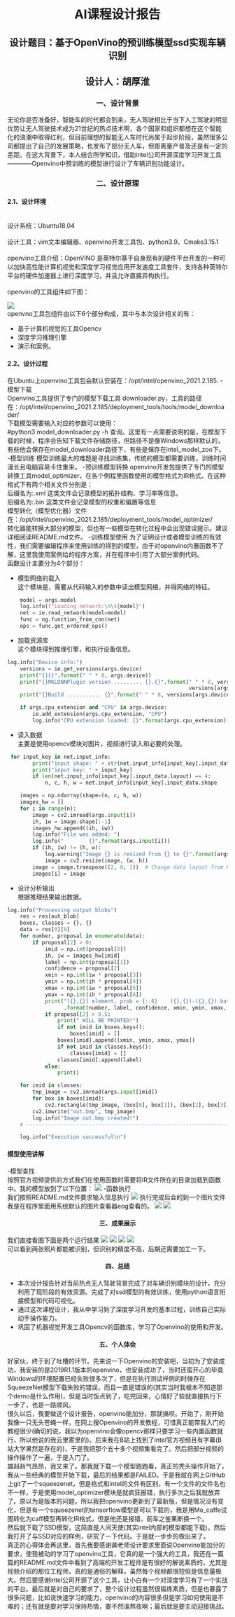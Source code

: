 # <center>AI课程设计报告</center>
## <center>设计题目：基于OpenVino的预训练模型ssd实现车辆识别</center>
## <center> 设计人：胡厚淮</center>
### <center>一、设计背景</center>
无论你是否准备好，智能车的时代都会到来，无人驾驶相比于当下人工驾驶的明显优势让无人驾驶技术成为21世纪的热点技术啊，各个国家和组织都想在这个智能化的浪潮中取得红利，但目前理想的智能无人车时代尚属于起步阶段，虽然很多公司都提出了自己的发展策略，也发布了部分无人车，但距离量产普及还是有一定的差距。在这大背景下，本人结合所学知识，借助intel公司开源深度学习开发工具————Openvino中预训练的模型进行设计了车辆识别功能设计。
### <center>二、设计原理</center>
#### 2.1、设计环境
<br>设计系统：Ubuntu18.04</br>
<br>设计工具：vim文本编辑器、openvino开发工具包、python3.9、Cmake3.15.1</br>
<br>openvino工具介绍：OpenVINO 是英特尔基于自身现有的硬件平台开发的一种可以加快高性能计算机视觉和深度学习视觉应用开发速度工具套件，支持各种英特尔平台的硬件加速器上进行深度学习，并且允许直接异构执行。</br>
<br>openvino的工具组件如下图：</br>

![](./AI%20picture/openvino结构.png)
<br>openvno工具包组件由以下6个部分构成，其中与本次设计相关的有：</br>
- 基于计算机视觉的工具Opencv
- 深度学习推理引擎
- 演示和案例。
    
#### 2.2、设计过程
在Ubuntu上openvino工具包会默认安装在：/opt/intel/openvino_2021.2.185.
-模型下载
<br>Openvino工具提供了专门的模型下载工具 downloader.py，工具的路径在：/opt/intel/openvino_2021.2.185/deployment_tools/tools/model_downloader/</br>
下载模型需要输入对应的参数可以使用：<br>
#python3 model_downloader.py -h 查询。这里有一点需要说明的是，在模型下载的时候，程序会告知下载文件存储路径，但路径不是像Windows那样默认的，有些他会保存在model_downloader路径下，有些是保存在intel_model_zoo下。
-模型训练
模型训练最大的难题是寻找训练集，传统的模型都需要训练，训练时间漫长且电脑容易卡住重来。
-预训练模型转换
openvino开发包提供了专门的模型转换工具model_optimizer，在各个例程里函数使用的模型格式为IR格式。在这种格式下有两个相关文件分别是：</br>
后缀名为:.xml 这类文件会记录模型的拓扑结构、学习率等信息。</br>
后缀名为:.bin 这类文件会记录模型的权重和偏置等信息 </br>
模型转化（模型优化器）文件在：/opt/intel/openvino_2021.2.185/deployment_tools/model_optimizer/</br>
转化器能转换大部分的模型，但也有一些模型在转化过程中会出现错误提示。建议详细阅读README.md文件。
-训练模型使用
为了证明设计或者模型训练的有效性，我们需要编辑程序来使用训练的得到的模型，由于对openvino内置函数不了解，这里我使用案例给的程序方案，并在程序中引用了大部分案例代码。</br>
函数设计主要分为4个部分：</br>
- 模型网络的载入</br>
这个模块是，需要从代码输入的参数中读出模型网络，并得网络的特征。

```python
    model = args.model
    log.info(f"Loading network:\n\t{model}")
    net = ie.read_network(model=model)
    func = ng.function_from_cnn(net)
    ops = func.get_ordered_ops()
```
- 加载资源库</br>
这个模块得到推理引擎，和执行设备信息。

```py
log.info("Device info:")
    versions = ie.get_versions(args.device)
    print("{}{}".format(" " * 8, args.device))
    print("{}MKLDNNPlugin version ......... {}.{}".format(" " * 8, versions[args.device].major,
                                                          versions[args.device].minor))
    print("{}Build ........... {}".format(" " * 8, versions[args.device].build_number))

    if args.cpu_extension and "CPU" in args.device:
        ie.add_extension(args.cpu_extension, "CPU")
        log.info("CPU extension loaded: {}".format(args.cpu_extension))
```
- 读入数据</br>
主要是使用opencv模块对图片，视频进行读入和必要的处理。
```py
 for input_key in net.input_info:
        print("input shape: " + str(net.input_info[input_key].input_data.shape))
        print("input key: " + input_key)
        if len(net.input_info[input_key].input_data.layout) == 4:
            n, c, h, w = net.input_info[input_key].input_data.shape

    images = np.ndarray(shape=(n, c, h, w))
    images_hw = []
    for i in range(n):
        image = cv2.imread(args.input[i])
        ih, iw = image.shape[:-1]
        images_hw.append((ih, iw))
        log.info("File was added: ")
        log.info("        {}".format(args.input[i]))
        if (ih, iw) != (h, w):
            log.warning("Image {} is resized from {} to {}".format(args.input[i], image.shape[:-1], (h, w)))
            image = cv2.resize(image, (w, h))
        image = image.transpose((2, 0, 1))  # Change data layout from HWC to CHW
        images[i] = image

```
- 设计分析输出</br>
根据推理结果输出数据。
```py
log.info("Processing output blobs")
    res = res[out_blob]
    boxes, classes = {}, {}
    data = res[0][0]
    for number, proposal in enumerate(data):
        if proposal[2] > 0:
            imid = np.int(proposal[0])
            ih, iw = images_hw[imid]
            label = np.int(proposal[1])
            confidence = proposal[2]
            xmin = np.int(iw * proposal[3])
            ymin = np.int(ih * proposal[4])
            xmax = np.int(iw * proposal[5])
            ymax = np.int(ih * proposal[6])
            print("[{},{}] element, prob = {:.6}    ({},{})-({},{}) batch id : {}" \
                  .format(number, label, confidence, xmin, ymin, xmax, ymax, imid), end="")
            if proposal[2] > 0.5:
                print(" WILL BE PRINTED!")
                if not imid in boxes.keys():
                    boxes[imid] = []
                boxes[imid].append([xmin, ymin, xmax, ymax])
                if not imid in classes.keys():
                    classes[imid] = []
                classes[imid].append(label)
            else:
                print()

    for imid in classes:
        tmp_image = cv2.imread(args.input[imid])
        for box in boxes[imid]:
            cv2.rectangle(tmp_image, (box[0], box[1]), (box[2], box[3]), (232, 35, 244), 2)
        cv2.imwrite("out.bmp", tmp_image)
        log.info("Image out.bmp created!")
    # -----------------------------------------------------------------------------------------------------

    log.info("Execution successful\n")
```
#### 模型使用讲解
-模型查找</br>
按照官方视频提供的方式我们在使用函数时需要将IR文件所在的目录加载到函数中。我的模型放到了以下位置：
![](./AI%20picture/8.jpg)
-函数执行</br>
我们按照README.md文件要求输入信息执行
![](./AI%20picture/4.jpg)
执行完成后会的到一个图片文件我是在程序里面用系统默认的图片查看器eog查看的。
![](./AI%20picture/6.jpg)
![](./AI%20picture/7.jpg)
#### <center>三、成果展示</center>
我们直接看图下面是两个运行结果
![](./AI%20picture/44.jpeg)
![](./AI%20picture/2.jpg)
![](./AI%20picture/qqq.jpg)
![](./AI%20picture/sendpix0.jpg)
</br>
可以看到两张照片都能被识别，但识别的精度不高，后期还需要加工一下。

#### <center>四、总结</center>
- 本次设计报告针对当前热点无人驾驶背景完成了对车辆识别模块的设计，充分利用了现阶段的有效资源。完成了对ssd模型的有效训练，使用python语言衔接模型和代码可视化。
- 通过这次课程设计，我从中学习到了深度学习开发的基本过程，训练自己实际动手操作能力。
- 巩固了机器视觉开发工具Opencv的函数库，学习了Openvino的使用和开发。

#### <center>五、个人体会</center>
好家伙，终于到了吐槽的环节。先来说一下Openvino的安装吧，当初为了安装成功，我安装的是2019R1.1版本的openvino，也安装成功了，当时还蛮开心的毕竟Windows的环境配置已经失败很多次了，但是在执行测试样例的时候存在SqueezeNet模型下载失败的错误，而且一直是错误的(其实当时我根本不知道那个demo是什么作用)，但是当时饭点到了，吃完回来，心情好了些就直接执行下一步了，也是一路顺风。</br>
很久以后，我要做这个设计报告，openvino能加分，那就搞呗。开始了，刚开始我像一只无头苍蝇一样，在网上搜Openvino的开发教程，可惜真正能带我入门的教程很少(确切的说，我以为openvino会像opencv那样只要学习一些内置函数就行，所以他说的我云里雾里的)。后来我在B站上找到了intel官方视频且有字幕(B站大学果然是存在的)，于是我把那个五十多个视频集看完了。然后把部分视频的操作操作了一遍，于是入门了。</br>
雄赳赳气昂昂，我又来了。那我就下载一个模型跑跑看，真正的秃头操作开始了，我从一些经典的模型开始下载，最后的结果都是FAILED。于是我就在网上GitHub上git了一个squeezenet，但是格式和intel的文件有区别，有一个文件的文件名也不一样，于是使用model_optimizer模块是就疯狂报错，执行多次之后我就放弃了。原以为是版本的问题，所以我把openvino更新到了最新版，但是情况没有变化，但是有一个squeezenet的tensorflow模型是可以下载的，我是用Mo_caffe试图转化为caff模型再转化IR格式，但是他还是报错，前车之鉴果断换一个。</br>
然后就下载了SSD模型，这简直是人间天使(其实intel内部的模型都能下载)，然后我打开了与SSD对应的样例，研究了一下代码。于是就一步步的做出来了。</br>
真正的心得体会再这里，首先我要感谢龚老师设计要求里面说Openvino能加分的要求，使我被动的学习了openvino工具，它真的是一个强大的工具，我还在一篇篇的README.md文件中看到了高端的开发工程师是有很好的解说素质的，尤其是视频介绍的那位工程师，真的是通俗的解释，虽然每个视频都很短但是信息量极大。然后要感谢intel公司开源了这个工具，让小白有一个对深度学习有了一个实战的平台。最后就是对自己的要求了，整个设计过程虽然很锻炼素质，但是也暴露了很多问题，比如说快速学习的能力，openvino的内容很多但是学习如何使用是不难的；还有就是要对学习保持热情，要不然谁熬夜啊；最后就是要主动迎接挑战。
